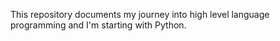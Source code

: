  This repository documents my journey into high level language programming and I'm starting with Python.
